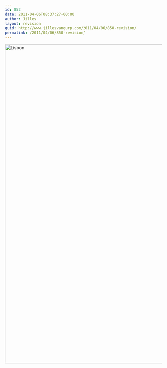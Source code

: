 ```yaml
---
id: 852
date: 2011-04-06T08:37:27+00:00
author: Jilles
layout: revision
guid: http://www.jillesvangurp.com/2011/04/06/850-revision/
permalink: /2011/04/06/850-revision/
---
```

<a href="http://www.jillesvangurp.com/?attachment_id=851" rel="attachment wp-att-851"><img src="http://www.jillesvangurp.com/wp-content/uploads/2011/04/lisbon.jpg" alt="Lisbon" title="Panorama  photo of Lisbon" width="10032" height="1024" class="aligncenter size-full wp-image-851" /></a>
